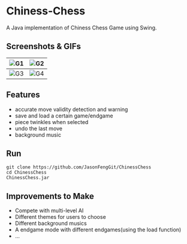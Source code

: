 # Chiness-Chess
A Java implementation of Chiness Chess Game using Swing.

## Screenshots & GIFs
| ![G1](https://www.linkpicture.com/q/1_33.gif) | ![G2](https://www.linkpicture.com/q/2_4.gif) |
|---------------------------------------------|---------------------------------------------|
| ![G3](https://www.linkpicture.com/q/3_3.gif) | ![G4](https://www.linkpicture.com/q/4_4.gif)|


## Features
- accurate move validity detection and warning 
- save and load a certain game/endgame
- piece twinkles when selected
- undo the last move
- background music

## Run
```
git clone https://github.com/JasonFengGit/ChinessChess
cd ChinessChess
ChinessChess.jar
```

## Improvements to Make
- Compete with multi-level AI
- Different themes for users to choose
- Different background musics
- A endgame mode with different endgames(using the load function)
- ...
